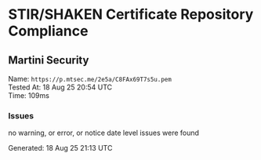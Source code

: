 # STIR/SHAKEN Certificate Repository Compliance

## Martini Security

Name: `https://p.mtsec.me/2e5a/C8FAx69T7s5u.pem`\
Tested At: 18 Aug 25 20:54 UTC\
Time: 109ms

### Issues

no warning, or error, or notice date level issues were found

Generated: 18 Aug 25 21:13 UTC